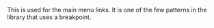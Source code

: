 This is used for the main menu links. It is one of the few patterns in the library that uses a breakpoint.
